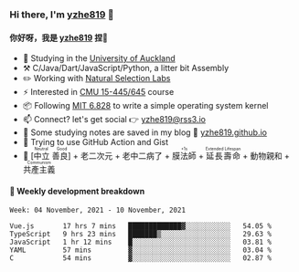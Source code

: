### Hi there, I'm [yzhe819](https://github.com/yzhe819) 👋

#### 你好呀，我是 [yzhe819](https://github.com/yzhe819) 捏👋

- 📖 Studying in the [University of Auckland](https://www.auckland.ac.nz/en.html)
- :hammer_and_pick: C/Java/Dart/JavaScript/Python, a litter bit Assembly
- :pencil2: Working with [Natural Selection Labs](https://github.com/NaturalSelectionLabs)
- ⚡ Interested in [CMU 15-445/645](https://15445.courses.cs.cmu.edu/fall2020/) course
- 📦 Following [MIT 6.828](https://pdos.csail.mit.edu/6.828/2018/overview.html) to write a simple operating system kernel
- 📫 Connect? let's get social 👉 yzhe819@rss3.io
- :scroll: Some studying notes are saved in my blog :space_invader: [yzhe819.github.io](https://yzhe819.github.io/)
- 🌟 Trying to use GitHub Action and Gist
- 🔑 <ruby>[中立 善良]<rp>（</rp><rt>Neutral Good</rt><rp>）</rp></ruby> + 老二次元 + 老中二病了 + <ruby>膜法師<rp>（</rp><rt>+1s</rt><rp>）</rp></ruby> + <ruby>延長壽命<rp>（</rp><rt>Extended Lifespan</rt><rp>）</rp></ruby> + 動物親和 + <ruby>共產主義<rp>（</rp><rt>Communism</rt><rp>）</rp></ruby>



#### 📝 Weekly development breakdown

<!--START_SECTION:waka-->
```text
Week: 04 November, 2021 - 10 November, 2021

Vue.js       17 hrs 7 mins   █████████████▓░░░░░░░░░░░   54.05 % 
TypeScript   9 hrs 23 mins   ███████▒░░░░░░░░░░░░░░░░░   29.63 % 
JavaScript   1 hr 12 mins    █░░░░░░░░░░░░░░░░░░░░░░░░   03.81 % 
YAML         57 mins         ▓░░░░░░░░░░░░░░░░░░░░░░░░   03.04 % 
C            54 mins         ▓░░░░░░░░░░░░░░░░░░░░░░░░   02.87 % 
```
<!--END_SECTION:waka-->



